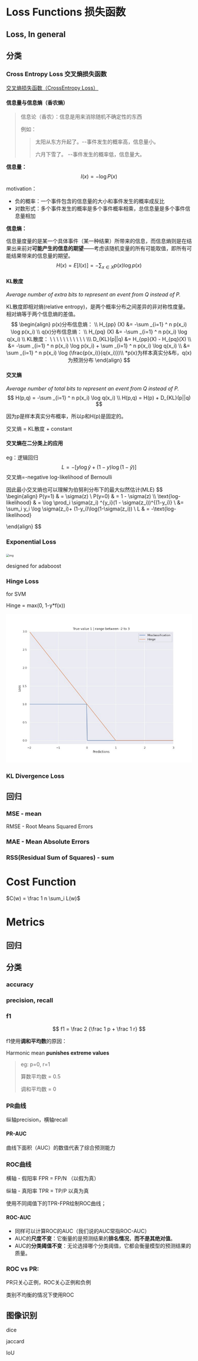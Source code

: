 # Loss Functions 损失函数

## Loss, In general

## 分类

### Cross Entropy Loss 交叉熵损失函数

[交叉熵损失函数（CrossEntropy Loss）](https://blog.csdn.net/weixin_45665708/article/details/111299919) 

#### 信息量与信息熵（香农熵）

> 信息论（香农）：信息是用来消除随机不确定性的东西
>
> 例如：
>
> > 太阳从东方升起了。--事件发生的概率高，信息量小。
> >
> > 六月下雪了。 --事件发生的概率低，信息量大。

**信息量：** 
$$
I(x) = -\log P(x)
$$

motivation：

- 负的概率：一个事件包含的信息量的大小和事件发生的概率成反比
- 对数形式：多个事件发生的概率是多个事件概率相乘，总信息量是多个事件信息量相加

**信息熵：**

信息量度量的是某一个具体事件（某一种结果）所带来的信息，而信息熵则是在结果出来前对**可能产生的信息的期望**——考虑该随机变量的所有可能取值，即所有可能结果带来的信息量的期望。
$$
H(x) = E[I(x)] = - \sum _{x \in X} p(x) \log p(x)
$$

#### KL散度

*Average number of extra bits to represent an event from Q instead of P.*

KL散度即相对熵(relative entropy)，是两个概率分布之间差异的非对称性度量。相对熵等于两个信息熵的差值。
$$
\begin{align}
p(x)分布信息熵： \\
H_{pp} (X) &= -\sum _{i=1} ^ n p(x_i) \log p(x_i) \\
q(x)分布信息熵： \\
H_{pq} (X) &= -\sum _{i=1} ^ n p(x_i) \log q(x_i) \\
KL散度： \ \ \ \ \ \ \ \ \ \ \ \\\
D_{KL}(p||q) &= H_{pp}(X) - H_{pq}(X)  \\ &= -\sum _{i=1} ^ n p(x_i) \log p(x_i) + \sum _{i=1} ^ n p(x_i) \log q(x_i) \\ &=  \sum _{i=1} ^ n p(x_i) \log (\frac{p(x_i)}{q(x_i)})\\
*p(x)为样本真实分&布，q(x)为预测分布
\end{align}
$$

#### 交叉熵

*Average number of total bits to represent an event from Q instead of P.*
$$
H(p,q) = -\sum _{i=1} ^ n p(x_i) \log q(x_i) \\
H(p,q) = H(p) + D_{KL}(p||q)
$$

因为p是样本真实分布概率，所以p和H(p)是固定的。

交叉熵 = KL散度 + constant

#### 交叉熵在二分类上的应用

eg：逻辑回归
$$
L = - [y\log\hat y + (1-y)\log(1-\hat y)]
$$
交叉熵=-negative log-likelihood of Bernoulli

因此最小交叉熵也可以理解为伯努利分布下的最大似然估计(MLE)
$$
\begin{align}
P(y=1) & = \sigma(z) \\
P(y=0) & = 1 - \sigma(z) \\\\
\text{log-likelihood} & = \log \prod_i \sigma(z_i) ^{y_i}(1 - \sigma(z_i))^{(1-y_i)}
\\ &= \sum_i y_i \log \sigma(z_i)+ (1-y_i)\log(1-\sigma(z_i)) \\
L & = -\text{log-likelihood}

\end{align}
$$

### Exponential Loss

<img src="https://miro.medium.com/max/1400/1*Wxku2jfvO6lo9JNgp2UHlg.jpeg" alt="img" style="zoom:50%;" />

designed for adaboost

### Hinge Loss

for SVM

Hinge = max(0, 1-y*f(x)) 

![img](losses.assets/1*phZL0v6-AvisZYsgC5Qxzg.jpeg)

### KL Divergence Loss

## 回归

### MSE - mean

RMSE - Root Means Squared Errors 

### MAE - Mean Absolute Errors



### RSS(Residual Sum of Squares) - sum

# Cost Function

$C(w) = \frac 1 n \sum_i L(w)$

# Metrics

## 回归



## 分类

### accuracy

### precision, recall

### **f1**

$$
f1 = \frac 2 {\frac 1 p + \frac 1 r}
$$

f1使用**调和平均数**的原因：

Harmonic mean **punishes extreme values**

> eg: p=0, r=1
>
> 算数平均数 = 0.5
>
> 调和平均数 = 0

### **PR曲线**

纵轴precision，横轴recall

#### PR-AUC

曲线下面积（AUC）的数值代表了综合预测能力



### **ROC**曲线

横轴 - 假阳率 FPR = FP/N （以假为真）

纵轴 - 真阳率 TPR = TP/P 以真为真

使用不同阈值下的TPR-FPR绘制ROC曲线；

#### ROC-AUC

- 同样可以计算ROC的AUC（我们说的AUC常指ROC-AUC）
- AUC的**尺度不变**：它衡量的是预测结果的**排名情况**，**而不是其绝对值**。
- AUC的**分类阈值不变**：无论选择哪个分类阈值，它都会衡量模型的预测结果的质量。

### ROC vs PR:

PR只关心正例，ROC关心正例和负例

类别不均衡的情况下使用ROC

## 图像识别

dice

jaccard

IoU
